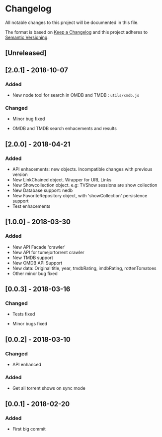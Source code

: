 # Changelog

All notable changes to this project will be documented in this file.

The format is based on [Keep a Changelog](http://keepachangelog.com/en/1.0.0/)
and this project adheres to [Semantic Versioning](http://semver.org/spec/v2.0.0.html).

## [Unreleased]

## [2.0.1] - 2018-10-07

### Added

- New node tool for search in OMDB and TMDB : `utils/xmdb.js`

### Changed

- Minor bug fixed 

- OMDB and TMDB search enhacements and results


## [2.0.0] - 2018-04-21

### Added

- API enhacements: new objects. Incompatible changes with previous version
- New LinkChained object. Wrapper for URL Links
- New Showcollection object. e.g: TVShow sessions are show collection
- New Database support: nedb
- New FavoriteRepository object, with 'showCollection' persistence support
- Test enhacements

## [1.0.0] - 2018-03-30

### Added

- New API Facade 'crawler'
- New API for tumejortorrent crawler
- New TMDB support
- New OMDB API Support
- New data: Original title, year, tmdbRating, imdbRating, rottenTomatoes
- Other minor bug fixed

## [0.0.3] - 2018-03-16

### Changed

- Tests fixed

- Minor bugs fixed

## [0.0.2] - 2018-03-10

### Changed

- API enhanced 

### Added

- Get all torrent shows on sync mode

## [0.0.1] - 2018-02-20

### Added

- First big commit